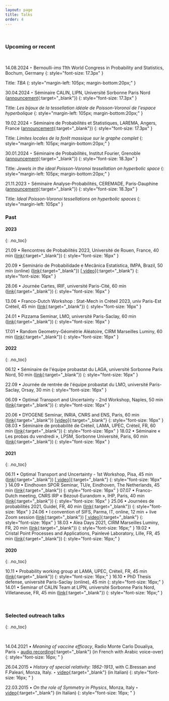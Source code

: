 ```yaml
---
layout: page
title: Talks
order: 4
---
```



<br/>

### Upcoming or recent

<br/>

14.08.2024 &#x2023; Bernoulli-*ims*
11th World Congress in Probability and Statistics, Bochum, Germany
{: style="font-size: 17.3px" }

Title: _TBA_
{: style="margin-left: 105px; margin-bottom:20px;" }


30.04.2024 &#x2023; Séminaire CALIN, LIPN, Université Sorbonne Paris Nord ([announcement](https://lipn.univ-paris13.fr/~banderier/Seminaires/resume.php?L=1639){:target="_blank"})
{: style="font-size: 17.3px" }

Title: _Les bijoux de la tessellation idéale de Poisson-Voronoï de l'espace hyperbolique_
{: style="margin-left: 105px; margin-bottom:20px;" }


19.02.2024 &#x2023; Séminaire de Probabilités et Statistiques, LAREMA, Angers, France ([announcement](https://math.univ-angers.fr/seminaires/seminaire-de-probabilites-et-statistiques/){:target="_blank"})
{: style="font-size: 17.3px" }

Title: _Limites locales de la forêt massique sur le graphe complet_
{: style="margin-left: 105px; margin-bottom:20px;" }


30.01.2024 &#x2023; Séminaire de Probabilités, Institut Fourier, Grenoble ([announcement](https://www-fourier.ujf-grenoble.fr/?q=fr/content/matteo-dachille){:target="_blank"})
{: style="font-size: 18.3px" }

Title: _Jewels in the ideal Poisson-Voronoi tessellation on hyperbolic space_
{: style="margin-left: 105px; margin-bottom:20px;" }


21.11.2023 &#x2023; Séminaire Analyse-Probabilités, CEREMADE, Paris-Dauphine ([announcement](https://www.ceremade.dauphine.fr/fr/actualites/detail-de-lactualite/article/seminaire-analyse-proba-matteo-dachille-mardi-21-novembre.html){:target="_blank"})
{: style="font-size: 18.3px" }

Title: _Ideal Poisson-Voronoi tessellations on hyperbolic spaces_
{: style="margin-left: 105px" }




### Past


#### 2023
{: .no_toc}


21.09 &#x2022; Rencontres de Probabilités 2023, Université de Rouen, France, 40 min ([link](https://lmrs.univ-rouen.fr/fr/content/rencontres-de-probabilites-2023){:target="_blank"})<!--[ [slides] ]({{ site.baseurl }}downloads/JourneeCartesIRIF_28_06_2023_final.pdf){:target="_blank"}-->
{: style="font-size: 16px" }

<!--
Title: _Ideal Poisson-Voronoi tessellations on hyperbolic spaces_ [ [slides] ]({{ site.baseurl }}downloads/Rencontres_de_Proba_final.pdf){:target="_blank"}
{: style="margin-left: 105px" }-->


20.09 &#x2022; Seminário de Probabilidade e Mecânica Estatística, IMPA, Brazil, 50 min (online) ([link](https://spmes.impa.br/){:target="_blank"}) [[<i class="fa fa-youtube fa-align-center-1x" aria-hidden="true"></i> video]](https://www.youtube.com/watch?v=cJNJ-oxsnJs){:target="_blank"} <!--[ [slides] ]({{ site.baseurl }}downloads/JourneeCartesIRIF_28_06_2023_final.pdf){:target="_blank"}-->
{: style="font-size: 16px" }

<!--
Title: _Almost Gibbsian Measures on a Cayley Tree_ [[<i class="fa fa-youtube fa-align-center-1x" aria-hidden="true"></i> video]](https://www.youtube.com/watch?v=cJNJ-oxsnJs){:target="_blank"} [ [slides] ]({{ site.baseurl }}downloads/SPMES_20_09_2023_final.pdf){:target="_blank"}
{: style="margin-left: 105px" }-->

28.06 &#x2022; Journée Cartes, IRIF, université Paris-Cité, 60 min ([link](https://indico.in2p3.fr/event/30166/){:target="_blank"})<!--
[ [slides] ]({{ site.baseurl }}downloads/JourneeCartesIRIF_28_06_2023_final.pdf){:target="_blank"}-->
{: style="font-size: 16px" }


13.06 &#x2022; Franco-Dutch Workshop : Stat-Mech in Créteil 2023, univ Paris-Est Créteil, 45 min ([link](https://lama.u-pem.fr/evenements/seminaire/groupe_de_travail_probabilites/franco_dutch_workshop_stat_mech_in_creteil_2023){:target="_blank"})<!--
[ [slides] ]({{ site.baseurl }}downloads/LocGloSpecCreteil13062023_final.pdf){:target="_blank"}-->
{: style="font-size: 16px" }


24.01 &#x2022; Pizzama Seminar, LMO, université Paris-Saclay, 60 min ([link](https://conferences.cirm-math.fr/3021.html){:target="_blank"})
{: style="font-size: 16px" }


17.01 &#x2022; Random Geometry-Géométrie Aléatoire, CIRM Marseilles Luminy, 60 min ([link](https://conferences.cirm-math.fr/3021.html){:target="_blank"})  <!--[ [slides] ]({{ site.baseurl }}downloads/ERAP_CIRM_GA-RG_final.pdf){:target="_blank"}-->
{: style="font-size: 16px" }

#### 2022
{: .no_toc}

06.12 &#x2022; Séminaire de l'équipe probastat du LAGA, université Sorbonne Paris Nord, 50 min ([link](https://www.math.univ-paris13.fr/laga/index.php/fr/ps/seminaires){:target="_blank"})  <!--[ [slides] ]({{ site.baseurl }}downloads/LAGA_DecimationLongRange_v9_final.pdf){:target="_blank"}-->
{: style="font-size: 16px" }


22.09 &#x2022; Journée de rentrée de l'équipe probastat du LMO, université Paris-Saclay, Orsay, 30 min
{: style="font-size: 16px" }

06.09 &#x2022; Optimal Transport and Uncertainty - 2nd Workshop, Naples, 50 min ([link](https://sites.google.com/view/otau2){:target="_blank"}) <!--[ [slides] ]({{ site.baseurl }}downloads/ERAP_OtaU2_Napoli_final.pdf){:target="_blank"} [ [photos] ](https://sites.google.com/view/otau2/photos){:target="_blank"}-->
{: style="font-size: 16px" }


<!--Title: _Lattice Helmholtz decomposition in a two-dimensional ERAP_. 50 min [ [slides] ]({{ site.baseurl }}downloads/ERAP_OtaU2_Napoli_final.pdf){:target="_blank"}
{: style="margin-left: 40px" }
-->
20.06 &#x2022; DYOGENE Seminar, INRIA, CNRS and ENS, Paris, 60 min ([link](https://www.di.ens.fr/dyogene/index.html){:target="_blank"}) [[video]](https://www.canal-u.tv/chaines/inria/dyogeneerc-nemo-2022-seminar-series/back-and-forth-between-the-beta-distribution-and){:target="_blank"} <!--[ [slides] ]({{ site.baseurl }}downloads/ERAP_INRIA_Paris_final.pdf){:target="_blank"}-->
{: style="font-size: 16px" }
08.03 &#x2022; Séminaire de probabilité de Créteil, LAMA, UPEC, Créteil, FR, 60 min ([link](https://lama.u-pem.fr/evenements/seminaire/groupe_de_travail_probabilites/decimation_dans_les_modeles_dising_et_xy_a_d_2){:target="_blank"}) <!--[ [slides] ]({{ site.baseurl }}downloads/NonGibbs_Decimation_ParisEst_final.pdf){:target="_blank"}-->
{: style="font-size: 16px" }
18.02 &#x2022; Séminaire &#171; Les probas du vendredi &#187;, LPSM, Sorbonne Université, Paris, 60 min ([link](https://www.lpsm.paris/seminaires/probasduvendredi/index#b6-50:~:text=Matteo%20D%27Achille%20(LAMA)%20ERAP%20%3A%20du%20pont%20brownien%20%C3%A0%20la%20fonction%20%5Cvartheta_4%20de%20Jacobi){:target="_blank"})
{: style="font-size: 16px" }

#### 2021
{: .no_toc}

06.11 &#x2022; Optimal Transport and Uncertainty - 1st Workshop, Pisa, 45 min ([link](https://indico.cs.dm.unipi.it/event/12/){:target="_blank"}) [[<i class="fa fa-youtube fa-align-center-1x" aria-hidden="true"></i> video]](https://drive.google.com/file/d/10wfRI0MZS2UnDIAGcq3a9AQJT9DSQGwe/view){:target="_blank"} <!--[ [slides] ]({{ site.baseurl }}downloads/ERAP_OTU_Pisa_v8_final.pdf){:target="_blank"}-->
{: style="font-size: 16px" }
14.09 &#x2022; Eindhoven SPOR Seminar, TU/e, Eindhoven, The Netherlands, 45 min ([link](https://www.eurandom.tue.nl/eindhoven-spor-seminar/){:target="_blank"}) <!--[[slides]]({{ site.baseurl }}events){:target="_blank"}-->
{: style="font-size: 16px" }
07.07 &#x2022; Franco-Dutch meeting, CNRS IRP &#171; Bézout-Eurandom &#187;, IHP, Paris, 40 min ([link](https://perso.math.u-pem.fr/le_ny.arnaud/PreliminaryProgramIHP-July-Bezout-TUe-V14.pdf){:target="_blank"}) <!--[ [slides] ]({{ site.baseurl }}downloads/ERAP_IHP_v18_final.pdf){:target="_blank"}-->
{: style="font-size: 16px" }
25.06 &#x2022;  Journées de probabilités 2021, Guidel, FR, 40 min ([link](https://journees-probabilites.univ-rennes1.fr/programme.htm){:target="_blank"}) <!--[[slides]](https://journees-probabilites.univ-rennes1.fr/exposes/D%27Achille.pdf){:target="_blank"}-->
{: style="font-size: 16px" }
24.06 &#x2022; I convention of SIFS, Parma, IT, online, 12 min + live Zoom session ([link](http://www.fisicastatistica.unipr.it/conf/PARMA2021/welcome.php){:target="_blank"}) [[<i class="fa fa-youtube fa-align-center-1x" aria-hidden="true"></i> video]](https://www.youtube.com/watch?v=4RcOiW20C_E){:target="_blank"} <!--[[slides]]({{ site.baseurl }}downloads/ERAPs_Low_d_Weyl_SIFS_v8.pdf){:target="_blank"}-->
{: style="font-size: 16px" }
18.03 &#x2022; Alea Days 2021, CIRM Marseilles Luminy, FR, 20 min ([link](https://gt-alea.math.cnrs.fr/alea2021/){:target="_blank"}) <!--[ [slides] ]({{ site.baseurl }}downloads/ALEA2021_MZSVs_ERAP_final.pdf){:target="_blank"}-->
{: style="font-size: 16px;" }
19.02 &#x2022; Cristal Point Processes and Applications, Painlevé Laboratory, Lille, FR, 45 min ([link](http://seminaire.univ-lille1.fr/node/544){:target="_blank"}) <!--[ [slides] ]({{ site.baseurl }}downloads/erap22-Lille-finalv2.pdf){:target="_blank"}-->
{: style="font-size: 16px;" }

#### 2020
{: .no_toc}

10.11 &#x2022; Probability working group at LAMA, UPEC, Créteil, FR, 45 min ([link](https://lama.u-pem.fr/evenements/seminaire/groupe_de_travail_probabilites/le_probleme_dassignation_aleatoire_euclidienne){:target="_blank"})<!-- [ [slides] ]({{ site.baseurl }}assets/slides_ERAP_fr_nov10.pdf){:target="_blank"}-->
{: style="font-size: 16px;" }
16.10 &#x2022; PhD Thesis defense, université Paris-Saclay (online), 45 min <!--[ [video] ](https://eu.bbcollab.com/recording/e2afdc2198204451bd3bf8c7de4f1ec7){:target="_blank"} <!--[ [slides] ]({{ site.baseurl }}assets/slides_ERAP_1610.pdf){:target="_blank"}-->
{: style="font-size: 16px;" }
14.01 &#x2022; Seminar of CALIN Team at LIPN, université Sorbonne Paris Nord, Villetaneuse, FR, 45 min ([link](https://lipn.univ-paris13.fr/~banderier/Seminaires/){:target="_blank"})
{: style="font-size: 16px;" }



<!--

20.06 &#x2022; DYOGENE Seminar, INRIA, CNRS and ENS, Paris ([link](https://www.di.ens.fr/dyogene/index.html){:target="_blank"}). 60 min
{: style="font-size: 16px" }

Title: _Back and forth between the beta distribution and edge stochastic domination in ERAPs_, [slides <i class="fa fa-file-pdf-o" aria-hidden="true"></i>]({{ site.baseurl }}downloads/ERAP_INRIA_Paris_final.pdf){:target="_blank"}
{: style="font-size: 17px; margin-left: 40px" }


08.03 &#x2022; Séminaire de probabilité de Créteil, LAMA, université Paris-Est Créteil, FR ([link](https://lama.u-pem.fr/evenements/seminaire/groupe_de_travail_probabilites/decimation_dans_les_modeles_dising_et_xy_a_d_2){:target="_blank"}). 60 min
{: style="font-size: 16px" }
_Décimation dans les modèles d'Ising et \\( XY \\) à \\(d \leq 2\\)_, [slides <i class="fa fa-file-pdf-o" aria-hidden="true"></i>]({{ site.baseurl }}downloads/NonGibbs_Decimation_ParisEst_final.pdf){:target="_blank"}
{: style="font-size: 17px; margin-left: 40px" }


18.02 - Les probas du vendredi, LPSM, Sorbonne Université, Paris ([link](https://www.lpsm.paris/agenda/seminaires-gdt/les-probas-du-vendredi/matte-dachille-erap-du-pont-brownien-%C3%A0-la-fonction-theta_4-de-jacobi/){:target="_blank"}). 60 min
{: style="font-size: 16px" }
_ERAP : du pont brownien à la fonction \\(\vartheta_4\\) de Jacobi_
{: style="font-size: 17px; margin-left: 40px" }


#### 2021
{: .no_toc}

26.11 &#x2022; Optimal Transport and Uncertainty, Pisa, IT, ([link](https://indico.cs.dm.unipi.it/event/12/){:target="_blank"}). 45 min
{: style="font-size: 16px" }
_Euclidean Random Assignment Problems, old and new_, [<i class="fa fa-youtube fa-align-center-1x" aria-hidden="true"></i> video](https://drive.google.com/file/d/10wfRI0MZS2UnDIAGcq3a9AQJT9DSQGwe/view){:target="_blank"}, [slides <i class="fa fa-file-pdf-o" aria-hidden="true"></i>]({{ site.baseurl }}downloads/ERAP_OTU_Pisa_v8_final.pdf){:target="_blank"}
{: style="font-size: 17px; margin-left: 40px" }

14.09 &#x2022; Eindhoven SPOR Seminar, TU/e, Eindhoven, NL, ([link](https://www.eurandom.tue.nl/eindhoven-spor-seminar/){:target="_blank"}). 45 min
{: style="font-size: 16px" }
_One dimensional ERAPs: anomalous scaling and critical hyperbolae_, [slides <i class="fa fa-file-pdf-o" aria-hidden="true"></i>]({{ site.baseurl }}events){:target="_blank"}
{: style="font-size: 17px; margin-left: 40px" }


07.07 &#x2022; Franco-Dutch meeting, CNRS IRP "Bézout-Eurandom", [Institut Henri Poincaré](http://www.ihp.fr/){:target="_blank"}, Paris ([link](https://perso.math.u-pem.fr/le_ny.arnaud/PreliminaryProgramIHP-July-Bezout-TUe-V14.pdf){:target="_blank"}). 40 min
{: style="font-size: 16px" }
_On the phase diagram of Euclidean Random Assignment Problems at low dimensions_, [slides <i class="fa fa-file-pdf-o" aria-hidden="true"></i>]({{ site.baseurl }}downloads/ERAP_IHP_v18_final.pdf){:target="_blank"}
{: style="font-size: 17px; margin-left: 40px" }

25.06 &#x2022;  Journées de probabilités 2021, Guidel, FR, ([link](https://journees-probabilites.univ-rennes1.fr/programme.htm){:target="_blank"}). 40 min
{: style="font-size: 16px" }
_Euclidean Random Assignment Problems: origin, state of the art and some open problems in one dimension_, [slides <i class="fa fa-file-pdf-o" aria-hidden="true"></i>](https://journees-probabilites.univ-rennes1.fr/exposes/D%27Achille.pdf){:target="_blank"}
{: style="font-size: 17px; margin-left: 40px" }


24.06 &#x2022; I convention of SIFS, Parma, IT, ([link](http://www.fisicastatistica.unipr.it/conf/PARMA2021/welcome.php){:target="_blank"}). 12 min + live Zoom session
{: style="font-size: 16px" }
_Consequences of Weyl's law in low-dimensional Euclidean Random Assignment Problems_ <br/> [<i class="fa fa-youtube fa-align-center-1x" aria-hidden="true"></i> video](https://www.youtube.com/watch?v=4RcOiW20C_E){:target="_blank"}, [slides <i class="fa fa-file-pdf-o" aria-hidden="true"></i>]({{ site.baseurl }}downloads/ERAPs_Low_d_Weyl_SIFS_v8.pdf){:target="_blank"}
{: style="font-size: 17px; margin-left: 40px" }

18.03 &#x2022; Alea Days 2021, Centre International de Rencontres Mathématiques - Marseilles Luminy, ([link](https://gt-alea.math.cnrs.fr/alea2021/){:target="_blank"}) 20 min
{: style="font-size: 16px;" }
_Multiple \\(\zeta^*\\) values in the one dimensional ERAP with stretched-exponentially distributed points_<br/> <a href="{{  site.baseurl }}downloads/ALEA2021_MZSVs_ERAP_final.pdf" target="\_blank">slides <i class="fa fa-file-pdf-o" aria-hidden="true"></i></a>
{: style="font-size: 17px; margin-left: 40px" }


19.02 &#x2022; Cristal Point Processes and Applications, Painlevé Laboratory, université de Lille, ([link](http://seminaire.univ-lille1.fr/node/544){:target="_blank"}), 45 min
{: style="font-size: 16px;" }
_Différences d'énergie asymptotique dans l'ERAP sur des variétés bidimensionnelles_, <a href="{{  site.baseurl }}downloads/erap22-Lille-finalv2.pdf" target="\_blank">slides <i class="fa fa-file-pdf-o" aria-hidden="true"></i></a>
{: style="font-size: 17px; margin-left: 40px" }



#### 2020
{: .no_toc}

10.11 &#x2022; Probability working group at LAMA, université Paris-Est Créteil, ([link](https://lama.u-pem.fr/evenements/seminaire/groupe_de_travail_probabilites/le_probleme_dassignation_aleatoire_euclidienne){:target="_blank"}). 45 min
{: style="font-size: 16px;" }
_Le problème d'assignation aléatoire euclidienne: état de l'art et quelques problèmes ouverts en dimension \\(d \leq 2 \\)_, <a href="{{  site.baseurl }}assets/slides_ERAP_fr_nov10.pdf" target="\_blank">slides <i class="fa fa-file-pdf-o" aria-hidden="true"></i></a>
{: style="font-size: 17px; margin-left: 40px" }

16.10 &#x2022; PhD thesis defense, université Paris-Saclay. 45 min
{: style="font-size: 16px;" }
_Statistical properties of the Euclidean random assignment problem_, ([video](https://eu.bbcollab.com/recording/e2afdc2198204451bd3bf8c7de4f1ec7){:target="_blank"} + <a href="{{  site.baseurl }}assets/slides_ERAP_1610.pdf" target="\_blank">slides <i class="fa fa-file-pdf-o" aria-hidden="true"></i></a>)
{: style="font-size: 17px; margin-left: 40px" }


14.01 &#x2022; Seminar of CALIN Team at LIPN, université Sorbonne Paris Nord, ([link](https://lipn.univ-paris13.fr/~banderier/Seminaires/){:target="_blank"}). 45 min
{: style="font-size: 16px;" }
_Le problème d'assignation aléatoire euclidienne: état de l'art et quelques résultats récents en dimension \\(d=1\\)_
{: style="font-size: 17px; margin-left: 40px" }

-->
<br/>



### Selected outreach talks
{: .no_toc}

<br/>

14.04.2021 &#x2022; _Meaning of vaccine efficacy_, Radio Monte Carlo Doualiya, Paris &#x2023; [audio recording](https://mc-d.co/1b5W){:target="_blank"} (in French with Arabic voice-over)
 {: style="font-size: 16px; " }

26.04.2015 &#x2022; _History of special relativity: 1862-1913_, with C.Bressan and F.Paleari, Monza, Italy. &#x2023; [<i class="fa fa-youtube fa-align-center-1x" aria-hidden="true"></i> video](https://www.youtube.com/watch?v=Bzh4Rb6NP68){:target="_blank"} (in Italian)
{: style="font-size: 16px; " }

22.03.2015 &#x2022; _On the role of Symmetry in Physics_, Monza, Italy &#x2023; [<i class="fa fa-youtube fa-align-center-1x" aria-hidden="true"></i> video](https://www.youtube.com/watch?v=mQvotum0OHc){:target="_blank"} (in Italian)
  {: style="font-size: 16px; " }


 <br/>
